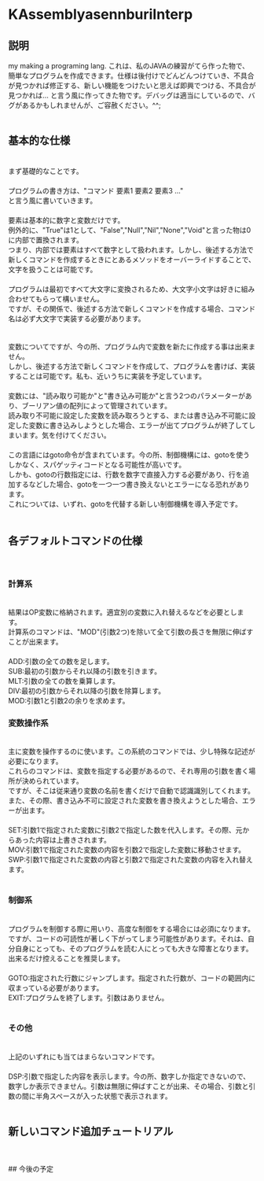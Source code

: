 # KAssemblyasennburiInterp
## 説明
my making a programing lang.
これは、私のJAVAの練習がてら作った物で、簡単なプログラムを作成できます。仕様は後付けでどんどんつけていき、不具合が見つかれば修正する、新しい機能をつけたいと思えば即興でつける、不具合が見つかれば...
と言う風に作ってきた物です。デバッグは適当にしているので、バグがあるかもしれませんが、ご容赦ください。^^;<br>
<br>
## 基本的な仕様
　<br>
まず基礎的なことです。<br>
　<br>
プログラムの書き方は、"コマンド 要素1 要素2 要素3 ..."<br>
と言う風に書いていきます。<br>
　<br>
要素は基本的に数字と変数だけです。<br>
例外的に、"True"は1として、"False","Null","Nil","None","Void"と言った物は0に内部で置換されます。<br>
つまり、内部では要素はすべて数字として扱われます。しかし、後述する方法で新しくコマンドを作成するときにとあるメソッドをオーバーライドすることで、文字を扱うことは可能です。<br>
　<br>
プログラムは最初ですべて大文字に変換されるため、大文字小文字は好きに組み合わせてもらって構いません。<br>
ですが、その関係で、後述する方法で新しくコマンドを作成する場合、コマンド名は必ず大文字で実装する必要があります。<br>
<br>
　<br>
変数についてですが、今の所、プログラム内で変数を新たに作成する事は出来ません。<br>
しかし、後述する方法で新しくコマンドを作成して、プログラムを書けば、実装することは可能です。私も、近いうちに実装を予定しています。<br>
　<br>
変数には、"読み取り可能か"と"書き込み可能か"と言う2つのパラメーターがあり、ブーリアン値の配列によって管理されています。<br>
読み取り不可能に設定した変数を読み取ろうとする、または書き込み不可能に設定した変数に書き込みしようとした場合、エラーが出てプログラムが終了してしまいます。気を付けてください。<br>
　<br>
この言語にはgoto命令が含まれています。今の所、制御機構には、gotoを使うしかなく、スパゲッティコードとなる可能性が高いです。<br>
しかも、gotoの行数指定には、行数を数字で直接入力する必要があり、行を追加するなどした場合、gotoを一つ一つ書き換えないとエラーになる恐れがあります。<br>
これについては、いずれ、gotoを代替する新しい制御機構を導入予定です。<br>
　<br>
## 各デフォルトコマンドの仕様
　<br>
### 計算系
　<br>
結果はOP変数に格納されます。適宜別の変数に入れ替えるなどを必要とします。<br>
計算系のコマンドは、"MOD"(引数2つ)を除いて全て引数の長さを無限に伸ばすことが出来ます。<br>
　<br>
ADD:引数の全ての数を足します。<br>
SUB:最初の引数からそれ以降の引数を引きます。<br>
MLT:引数の全ての数を乗算します。<br>
DIV:最初の引数からそれ以降の引数を除算します。<br>
MOD:引数1と引数2の余りを求めます。<ber>
<br>
### 変数操作系
　<br>
主に変数を操作するのに使います。この系統のコマンドでは、少し特殊な記述が必要になります。<br>
これらのコマンドは、変数を指定する必要があるので、それ専用の引数を書く場所が決められています。<br>
ですが、そこは従来通り変数の名前を書くだけで自動で認識識別してくれます。<br>
また、その際、書き込み不可に設定された変数を書き換えようとした場合、エラーが出ます。<br>
　<br>
SET:引数1で指定された変数に引数2で指定した数を代入します。その際、元からあった内容は上書きされます。<br>
MOV:引数1で指定された変数の内容を引数2で指定した変数に移動させます。<br>
SWP:引数1で指定された変数の内容と引数2で指定された変数の内容を入れ替えます。<br>
<br>
### 制御系
　<br>
プログラムを制御する際に用いり、高度な制御をする場合には必須になります。<br>
ですが、コードの可読性が著しく下がってしまう可能性があります。それは、自分自身にとっても、そのプログラムを読む人にとっても大きな障害となります。出来るだけ控えることを推奨します。<br>
　<br>
GOTO:指定された行数にジャンプします。指定された行数が、コードの範囲内に収まっている必要があります。<br>
EXIT:プログラムを終了します。引数はありません。<br>
<br>
### その他
　<br>
上記のいずれにも当てはまらないコマンドです。<br>
　<br>
DSP:引数で指定した内容を表示します。今の所、数字しか指定できないので、数字しか表示できません。引数は無限に伸ばすことが出来、その場合、引数と引数の間に半角スペースが入った状態で表示されます。<br>
 <br>
 ## 新しいコマンド追加チュートリアル
<br>
 <br>
 ## 今後の予定
<br>
